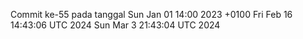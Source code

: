 Commit ke-55 pada tanggal Sun Jan 01 14:00 2023 +0100
Fri Feb 16 14:43:06 UTC 2024
Sun Mar  3 21:43:04 UTC 2024
